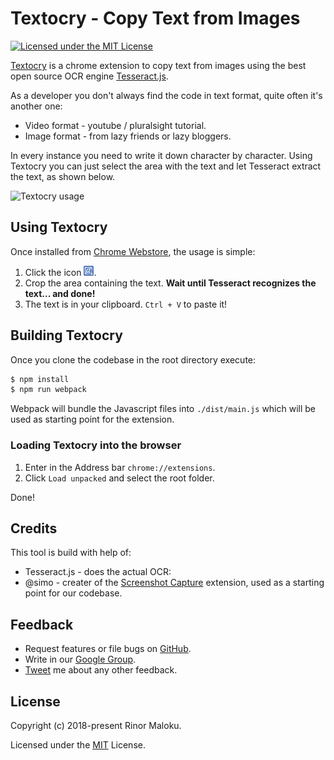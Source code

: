# Textocry - Copy Text from Images

[![Licensed under the MIT License](https://img.shields.io/badge/License-MIT-blue.svg)](https://github.com/rinormaloku/textocry/blob/master/LICENSE.txt)

[Textocry](https://chrome.google.com/webstore/detail/textocry/ehbaclllinljjcopfnpmmodcjoodmahl) is a chrome extension to copy text from images using the best open source OCR engine [Tesseract.js](https://github.com/naptha/tesseract.js).

As a developer you don't always find the code in text format, quite often it's another one:
* Video format - youtube / pluralsight tutorial.
* Image format - from lazy friends or lazy bloggers.

In every instance you need to write it down character by character.
Using Textocry you can just select the area with the text and let Tesseract extract the text, as shown below.

![Textocry usage](./images/textocry.gif)

## Using Textocry

Once installed from [Chrome Webstore](https://chrome.google.com/webstore/detail/textocry/ehbaclllinljjcopfnpmmodcjoodmahl), the usage is simple:

1. Click the icon ![Textocry icon](./images/icon16.png).
2. Crop the area containing the text.
__Wait until Tesseract recognizes the text... and done!__
3. The text is in your clipboard. `Ctrl + V` to paste it!

## Building Textocry

Once you clone the codebase in the root directory execute:
```bash
$ npm install
$ npm run webpack
```
Webpack will bundle the Javascript files into `./dist/main.js` which will be used as starting point for the extension.

### Loading Textocry into the browser

1. Enter in the Address bar `chrome://extensions`.
2. Click `Load unpacked` and select the root folder.

Done!

## Credits

This tool is build with help of:
* Tesseract.js - does the actual OCR:
* @simo - creater of the [Screenshot Capture](https://github.com/simov/screenshot-capture) extension, used as a starting point for our codebase.  

## Feedback

* Request features or file bugs on [GitHub](https://github.com/rinormaloku/textocry/issues/new).
* Write in our [Google Group](https://groups.google.com/forum/#!forum/textocry).
* [Tweet](https://twitter.com/rinormaloku) me about any other feedback.

## License

Copyright (c) 2018-present Rinor Maloku.

Licensed under the [MIT](LICENSE.txt) License.
